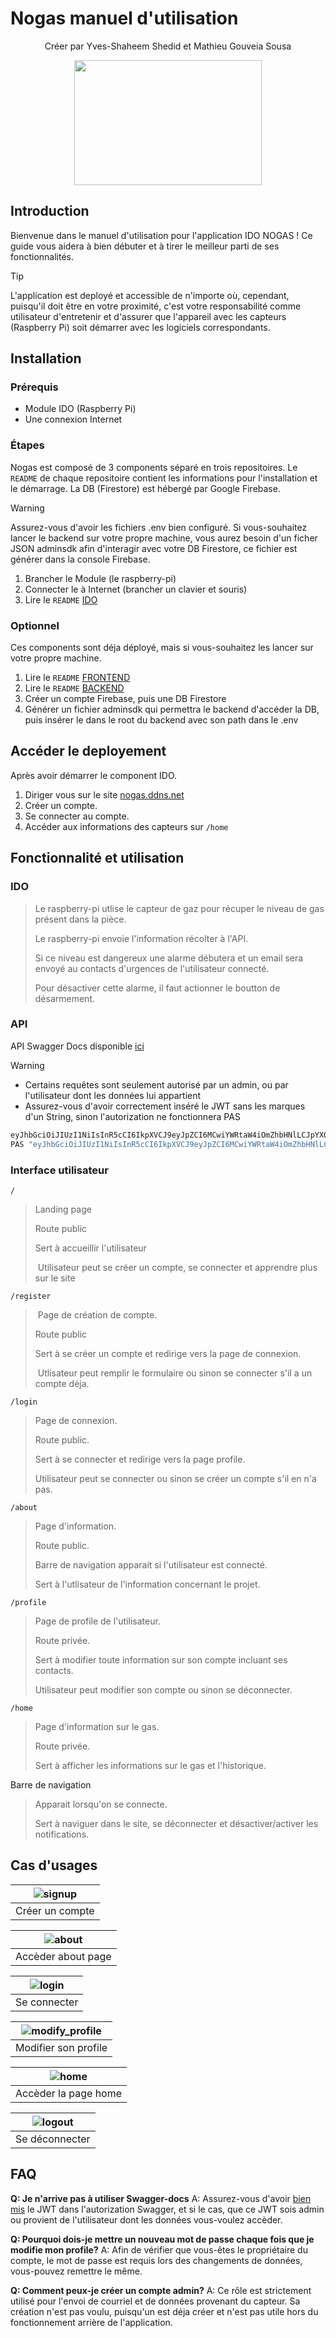 # Nogas manuel d'utilisation
<div align="center">
    <p>Créer par Yves-Shaheem Shedid et Mathieu Gouveia Sousa</p>
  <img style="width: 300px; height: 200px;" src="https://hackmd.io/_uploads/B1NoHrLsJx.svg" />
</div>

## Introduction 
Bienvenue dans le manuel d'utilisation pour l'application IDO NOGAS ! Ce guide vous aidera à bien débuter et à tirer le meilleur parti de ses fonctionnalités.

> [!TIP]
L'application est deployé et accessible de n'importe où, cependant,  puisqu'il doit être en votre proximité, c'est votre responsabilité comme utilisateur d'entretenir et d'assurer que l'appareil avec les capteurs (Raspberry Pi) soit démarrer avec les logiciels correspondants.

## Installation
### Prérequis 
- Module IDO (Raspberry Pi)
- Une connexion Internet

### Étapes
Nogas est composé de 3 components séparé en trois repositoires. Le `README` de chaque repositoire contient les informations pour l'installation et le démarrage. La DB (Firestore) est hébergé par Google Firebase.
> [!Warning]
> Assurez-vous d'avoir les fichiers .env bien configuré. Si vous-souhaitez lancer le backend sur votre propre machine, vous aurez besoin d'un ficher JSON adminsdk afin d'interagir avec votre DB Firestore, ce fichier est générer dans la console Firebase.
1. Brancher le Module (le raspberry-pi)
2. Connecter le à Internet (brancher un clavier et souris)
3. Lire le `README` [IDO](https://github.com/Yves-Shaheem/NoGas_IDO)

### Optionnel
Ces components sont déja déployé, mais si vous-souhaitez les lancer sur votre propre machine.
1. Lire le `README` [FRONTEND](https://github.com/Yves-Shaheem/NoGas_FE)
2. Lire le `README` [BACKEND](https://github.com/Yves-Shaheem/NoGas_BE)
3. Créer un compte Firebase, puis une DB Firestore
4. Générer un fichier adminsdk qui permettra le backend d'accéder la DB, puis insérer le dans le root du backend avec son path dans le .env

## Accéder le deployement
Après avoir démarrer le component IDO.
1. Diriger vous sur le site [nogas.ddns.net](https://nogas.ddns.net)
2. Créer un compte.
3. Se connecter au compte.
4. Accéder aux informations des capteurs sur `/home`

## Fonctionnalité et utilisation

### IDO
> Le raspberry-pi utlise le capteur de gaz pour récuper le niveau de gas présent dans la pièce.
>
> Le raspberry-pi envoie l'information récolter à l'API.
>
> Si ce niveau est dangereux une alarme débutera et un email sera envoyé au contacts d'urgences de l'utilisateur connecté.
>
> Pour désactiver cette alarme, il faut actionner le boutton de désarmement.

### API 
API Swagger Docs disponible [ici](https://nogas.ddns.net/api/v1/api-docs/)

> [!Warning]
> - Certains requêtes sont seulement autorisé par un admin, ou par l'utilisateur dont les données lui appartient
> - Assurez-vous d'avoir correctement inséré le JWT sans les marques d'un String, sinon l'autorization ne fonctionnera PAS
```bash
eyJhbGciOiJIUzI1NiIsInR5cCI6IkpXVCJ9eyJpZCI6MCwiYWRtaW4iOmZhbHNlLCJpYXQiOjE3NDA0MjM5MjYsImV4cCI6MTc0MDQ1MjcyNn0.Vu1m1UTbxdxYMFTjAxuBO8F-3thzjdxoUs4VtmZjjbg
PAS "eyJhbGciOiJIUzI1NiIsInR5cCI6IkpXVCJ9eyJpZCI6MCwiYWRtaW4iOmZhbHNlLCJpYXQiOjE3NDA0MjM5MjYsImV4cCI6MTc0MDQ1MjcyNn0.Vu1m1UTbxdxYMFTjAxuBO8F-3thzjdxoUs4VtmZjjbg"
```

### Interface utilisateur
`/` 
> Landing page
>
> Route public 
>
> Sert à accueillir l'utilisateur 
>
> Utilisateur peut se créer un compte, se connecter et apprendre plus sur le site

`/register` 
> Page de création de compte.
>
> Route public 
>
> Sert à se créer un compte et redirige vers la page de connexion.
>
> Utlisateur peut remplir le formulaire ou sinon se connecter s'il a un compte déja.

`/login` 
> Page de connexion.
>
> Route public. 
>
> Sert à se connecter et redirige vers la page profile.
>
> Utilisateur peut se connecter ou sinon se créer un compte s'il en n'a pas.

`/about`
> Page d'information.
> 
> Route public.
> 
> Barre de navigation apparait si l'utilisateur est connecté. 
> 
> Sert à l'utlisateur de l'information concernant le projet. 

`/profile`
> Page de profile de l'utilisateur. 
> 
> Route privée.
> 
> Sert à modifier toute information sur son compte incluant ses contacts.
> 
> Utilisateur peut modifier son compte ou sinon se déconnecter. 

`/home`
> Page d'information sur le gas.
>
> Route privée.
> 
> Sert à afficher les informations sur le gas et l'historique. 

Barre de navigation
> 
> Apparait lorsqu'on se connecte. 
> 
> Sert à naviguer dans le site, se déconnecter et désactiver/activer les notifications.

## Cas d'usages
|![signup](https://github.com/user-attachments/assets/f623072f-44d2-40c6-a097-f003b6951530)|
|:--:|
| Créer un compte |

|![about](https://github.com/user-attachments/assets/7ec3b880-cd51-4be1-9d38-3ddd0604883b)|
|:--:|
| Accèder about page |

|![login](https://github.com/user-attachments/assets/f72e79ee-0e9c-4f92-8103-df539d4a2470)|
|:--:|
| Se connecter |

|![modify_profile](https://github.com/user-attachments/assets/ec38034b-1a79-44ad-81a8-6e2ad3439197)|
|:--:|
| Modifier son profile |

|![home](https://github.com/user-attachments/assets/7999f2ac-4763-4e50-96e1-4f9990b90438)|
|:--:|
| Accèder la page home |

|![logout](https://github.com/user-attachments/assets/95dfcc69-d1b4-4c8f-b60d-eecd856633d6)|
|:--:|
| Se déconnecter |

## FAQ
**Q: Je n'arrive pas à utiliser Swagger-docs**
A: Assurez-vous d'avoir [bien mis](API) le JWT dans l'autorization Swagger, et si le cas, que ce JWT sois admin ou provient de l'utilisateur dont les données vous-voulez accèder.

**Q: Pourquoi dois-je mettre un nouveau mot de passe chaque fois que je modifie mon profile?**
A: Afin de vérifier que vous-êtes le propriétaire du compte, le mot de passe est requis lors des changements de données, vous-pouvez remettre le même.

**Q: Comment peux-je créer un compte admin?**
A: Ce rôle est strictement utilisé pour l'envoi de courriel et de données provenant du capteur. Sa création n'est pas voulu, puisqu'un est déja créer et n'est pas utile hors du fonctionnement arrière de l'application.
